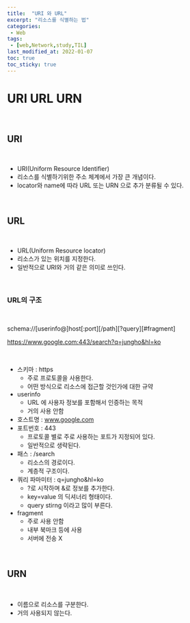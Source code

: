 ```yaml
---
title:  "URI 와 URL"
excerpt: "리소스를 식별하는 법"
categories:
 - Web
tags:
 - [web,Network,study,TIL]
last_modified_at: 2022-01-07
toc: true
toc_sticky: true
---
```


# URI URL URN


<br>


## URI

<br>



- URI(Uniform Resource Identifier)
- 리소스를 식별하기위한 주소 체계에서 가장 큰 개념이다.
- locator와 name에 따라 URL 또는 URN 으로 추가 분류될 수 있다.



<br>

## URL

<br>

- URL(Uniform Resource locator) 
- 리소스가 있는 위치를 지정한다.
- 일반적으로 URI와 거의 같은 의미로 쓰인다.

<br>

### URL의 구조


<br>


schema://\[userinfo@]host\[:port]\[/path][?query]\[#fragment]

https://www.google.com:443/search?q=jungho&hl=ko

<br>

- 스키마 : https
  - 주로 프로토콜을 사용한다.
  - 어떤 방식으로 리소스에 접근할 것인가에 대한 규약
- userinfo 
  - URL 에 사용자 정보를 포함해서 인증하는 목적
  - 거의 사용 안함
- 호스트명 : www.google.com
- 포트번호 : 443
  - 프로토콜 별로 주로 사용하는 포트가 지정되어 있다.
  - 일반적으로 생략된다.
- 패스 : /search
  - 리소스의 경로이다.
  - 계층적 구조이다.
- 쿼리 파마미터 : q=jungho&hl=ko
  - ?로 시작하며 &로 정보를 추가한다.
  - key=value 의 딕셔너리 형태이다.
  - query stirng 이라고 많이 부른다.
- fragment 
  - 주로 사용 안함
  - 내부 북마크 등에 사용
  - 서버에 전송 X


<br>


## URN

<br>

- 이름으로 리소스를 구분한다.
- 거의 사용되지 않는다.


<br>